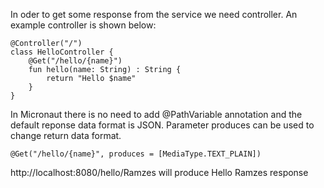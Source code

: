 In oder to get some response from the service we need controller. An example controller is shown below:
```
@Controller("/")
class HelloController {
    @Get("/hello/{name}")
    fun hello(name: String) : String {
        return "Hello $name"
    }
}
```
In Micronaut there is no need to add @PathVariable annotation and the default reponse data format is JSON. Parameter produces can be used to change return data format.
```
@Get("/hello/{name}", produces = [MediaType.TEXT_PLAIN])
```
http://localhost:8080/hello/Ramzes will produce Hello Ramzes response
